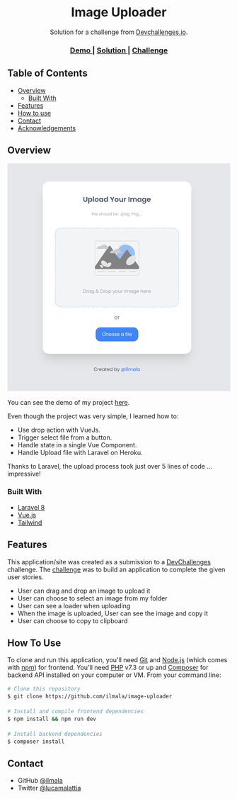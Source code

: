 <h1 align="center">Image Uploader</h1>

<div align="center">
   Solution for a challenge from  <a href="http://devchallenges.io" target="_blank">Devchallenges.io</a>.
</div>

<div align="center">
  <h3>
    <a href="https://devchallenges-image-uploader.herokuapp.com">
      Demo
    </a>
    <span> | </span>
    <a href="https://{your-url-to-the-solution}">
      Solution
    </a>
    <span> | </span>
    <a href="https://devchallenges.io/challenges/O2iGT9yBd6xZBrOcVirx">
      Challenge
    </a>
  </h3>
</div>

<!-- TABLE OF CONTENTS -->

## Table of Contents

- [Overview](#overview)
    - [Built With](#built-with)
- [Features](#features)
- [How to use](#how-to-use)
- [Contact](#contact)
- [Acknowledgements](#acknowledgements)

<!-- OVERVIEW -->

## Overview

![screenshot](screenshot1.png)

You can see the demo of my project [here](https://devchallenges-image-uploader.herokuapp.com/).

Even though the project was very simple, I learned how to:
- Use drop action with VueJs.
- Trigger select file from a button.
- Handle state in a single Vue Component.
- Handle Upload file with Laravel on Heroku.

Thanks to Laravel, the upload process took just over 5 lines of code ... impressive!

### Built With

<!-- This section should list any major frameworks that you built your project using. Here are a few examples.-->

- [Laravel 8](https://laravel.com//)
- [Vue.js](https://vuejs.org/)
- [Tailwind](https://tailwindcss.com/)

## Features

<!-- List the features of your application or follow the template. Don't share the figma file here :) -->

This application/site was created as a submission to a [DevChallenges](https://devchallenges.io/challenges) challenge. The [challenge](https://devchallenges.io/challenges/O2iGT9yBd6xZBrOcVirx) was to build an application to complete the given user stories.

- User can drag and drop an image to upload it
- User can choose to select an image from my folder
- User can see a loader when uploading
- When the image is uploaded, User can see the image and copy it
- User can choose to copy to clipboard

## How To Use

<!-- Example: -->

To clone and run this application, you'll need [Git](https://git-scm.com) and [Node.js](https://nodejs.org/en/download/) (which comes with [npm](http://npmjs.com)) 
for frontend. You'll need [PHP](https://www.php.net/) v7.3 or up and [Composer](https://getcomposer.org/) for backend API installed on your computer or VM. 
From your command line:

```bash
# Clone this repository
$ git clone https://github.com/ilmala/image-uploader

# Install and compile frontend dependencies
$ npm install && npm run dev

# Install backend dependencies
$ composer install
```
## Contact

- GitHub [@ilmala](https://github.com/ilmala)
- Twitter [@lucamalattia](https://twitter.com/lucamalattia)
